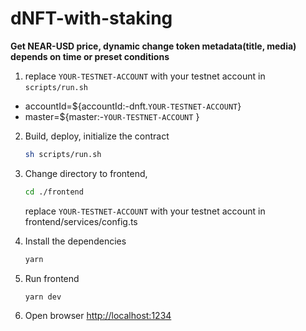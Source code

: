 # dNFT-with-staking

**Get NEAR-USD price, dynamic change token metadata(title, media) depends on time or preset conditions**

1. replace `YOUR-TESTNET-ACCOUNT`
   with your testnet account in `scripts/run.sh`

- accountId=${accountId:-dnft.`YOUR-TESTNET-ACCOUNT`}
- master=${master:-`YOUR-TESTNET-ACCOUNT` }

2.  Build, deploy, initialize the contract
    ```bash
    sh scripts/run.sh
    ```
3.  Change directory to frontend,

    ```bash
    cd ./frontend
    ```

    replace `YOUR-TESTNET-ACCOUNT`
    with your testnet account in frontend/services/config.ts

4.  Install the dependencies
    ```bash
    yarn
    ```
5.  Run frontend

    ```bash
    yarn dev
    ```

6.  Open browser
    [http://localhost:1234](http://localhost:1234)

